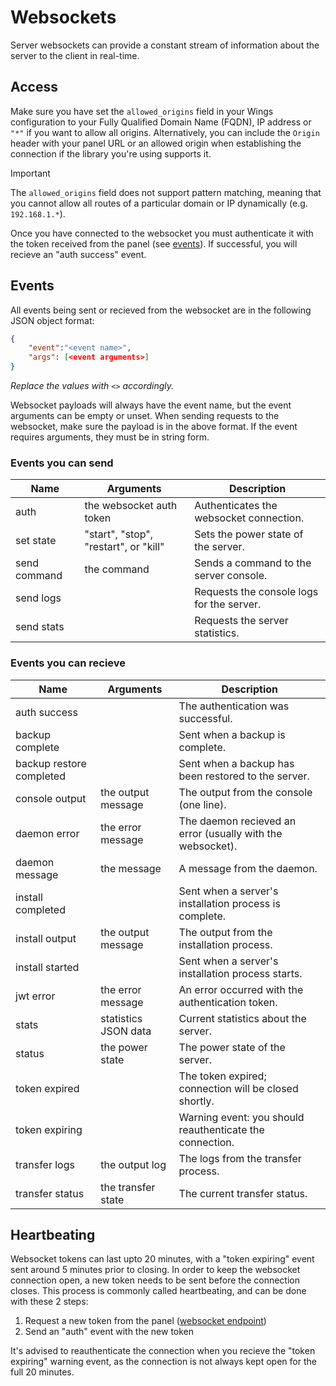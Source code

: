# Websockets

Server websockets can provide a constant stream of information about the server to the client in real-time.

## Access

Make sure you have set the `allowed_origins` field in your Wings configuration to your Fully Qualified Domain Name (FQDN), IP address or `"*"` if you want to allow all origins. Alternatively, you can include the `Origin` header with your panel URL or an allowed origin when establishing the connection if the library you're using supports it.

> [!IMPORTANT]
> The `allowed_origins` field does not support pattern matching, meaning that you cannot allow all routes of a particular domain or IP dynamically (e.g. `192.168.1.*`).

Once you have connected to the websocket you must authenticate it with the token received from the panel (see [events](#events)). If successful, you will recieve an "auth success" event.

## Events

All events being sent or recieved from the websocket are in the following JSON object format:

```json
{
    "event":"<event name>",
    "args": [<event arguments>]
}
```

_Replace the values with `<>` accordingly._

Websocket payloads will always have the event name, but the event arguments can be empty or unset. When sending requests to the websocket, make sure the payload is in the above format. If the event requires arguments, they must be in string form.

### Events you can send

| Name         | Arguments                             | Description                               |
| ------------ | ------------------------------------- | ----------------------------------------- |
| auth         | the websocket auth token              | Authenticates the websocket connection.   |
| set state    | "start", "stop", "restart", or "kill" | Sets the power state of the server.       |
| send command | the command                           | Sends a command to the server console.    |
| send logs    |                                       | Requests the console logs for the server. |
| send stats   |                                       | Requests the server statistics.           |

### Events you can recieve

| Name                     | Arguments            | Description                                                |
| ------------------------ | -------------------- | ---------------------------------------------------------- |
| auth success             |                      | The authentication was successful.                         |
| backup complete          |                      | Sent when a backup is complete.                            |
| backup restore completed |                      | Sent when a backup has been restored to the server.        |
| console output           | the output message   | The output from the console (one line).                    |
| daemon error             | the error message    | The daemon recieved an error (usually with the websocket). |
| daemon message           | the message          | A message from the daemon.                                 |
| install completed        |                      | Sent when a server's installation process is complete.     |
| install output           | the output message   | The output from the installation process.                  |
| install started          |                      | Sent when a server's installation process starts.          |
| jwt error                | the error message    | An error occurred with the authentication token.           |
| stats                    | statistics JSON data | Current statistics about the server.                       |
| status                   | the power state      | The power state of the server.                             |
| token expired            |                      | The token expired; connection will be closed shortly.      |
| token expiring           |                      | Warning event: you should reauthenticate the connection.   |
| transfer logs            | the output log       | The logs from the transfer process.                        |
| transfer status          | the transfer state   | The current transfer status.                               |

## Heartbeating

Websocket tokens can last upto 20 minutes, with a "token expiring" event sent around 5 minutes prior to closing. In order to keep the websocket connection open, a new token needs to be sent before the connection closes. This process is commonly called heartbeating, and can be done with these 2 steps:

1. Request a new token from the panel ([websocket endpoint](/pterodactyl/client/servers/servers.md#get-serversidentifierwebsocket))
2. Send an "auth" event with the new token

It's advised to reauthenticate the connection when you recieve the "token expiring" warning event, as the connection is not always kept open for the full 20 minutes.
